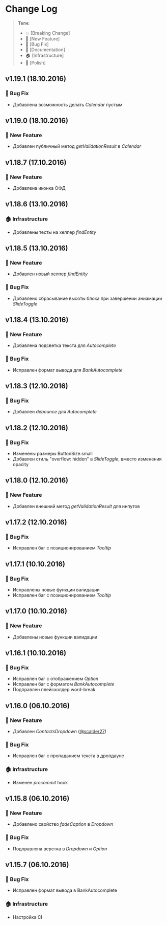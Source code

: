 # Change Log

> **Теги:**
> - :boom:      [Breaking Change]
> - :rocket:    [New Feature]
> - :bug:       [Bug Fix]
> - :memo:      [Documentation]
> - :house:     [Infrastructure]
> - :nail_care: [Polish]

## v1.19.1 (18.10.2016)
### :bug: Bug Fix
- Добавлена возможность делать _Calendar_ пустым


## v1.19.0 (18.10.2016)
### :rocket: New Feature
- Добавлен публичный метод _getValidationResult_ в _Calendar_


## v1.18.7 (17.10.2016)
### :rocket: New Feature
- Добавлена иконка ОФД


## v1.18.6 (13.10.2016)
### :house: Infrastructure
- Добавлены тесты на хелпер _findEntity_


## v1.18.5 (13.10.2016)
### :rocket: New Feature
- Добавлен новый хелпер _findEntity_

### :bug: Bug Fix
- Добавлено сбрасывание высоты блока при завершении аниамации _SlideToggle_


## v1.18.4 (13.10.2016)
### :rocket: New Feature
- Добавлена подсветка текста для _Autocomplete_

### :bug: Bug Fix
- Исправлен формат вывода для _BankAutocomplete_


## v1.18.3 (12.10.2016)
### :bug: Bug Fix
- Добавлен _debounce_ для _Autocomplete_


## v1.18.2 (12.10.2016)
### :bug: Bug Fix
- Изменены размеры ButtonSize.small
- Добавлен стиль "overflow: hidden" в _SlideToggle_, вместо изменения opacity


## v1.18.0 (12.10.2016)
### :rocket: New Feature
- Добавлен внешний метод _getValidationResult_ для инпутов


## v1.17.2 (12.10.2016)
### :bug: Bug Fix
- Исправлен баг с позиционированием _Tooltip_


## v1.17.1 (10.10.2016)
### :bug: Bug Fix
- Исправлены новые функции валидации
- Исправлен баг с позиционированием _Tooltip_


## v1.17.0 (10.10.2016)
### :rocket: New Feature
- Добавлены новые функции валидации


## v1.16.1 (10.10.2016)
### :bug: Bug Fix
- Исправлен баг с отображением _Option_
- Исправлен баг с форматом _BankAutocomplete_
- Подправлен плейсхолдер word-break


## v1.16.0 (06.10.2016)
### :rocket: New Feature
- Добавлен _ContactsDropdown_ ([@scalder27](https://github.com/scalder27))

### :bug: Bug Fix
- Исправлен баг с пропаданием текста в дропдауне

### :house: Infrastructure
- Изменен _precommit_ hook


## v1.15.8 (06.10.2016)
### :rocket: New Feature
- Добавлено свойство _fadeCaption_ в _Dropdown_

### :bug: Bug Fix
- Подправлена верстка в _Dropdown_ и _Option_


## v1.15.7 (06.10.2016)
### :bug: Bug Fix
- Исправлен формат вывода в BankAutocomplete

### :house: Infrastructure
- Настройка CI

